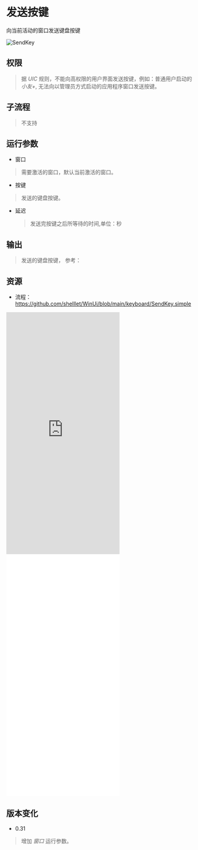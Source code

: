 # 发送按键 
向当前活动的窗口发送键盘按键

![SendKey](./images/04.png ':size=90%')

## 权限
> 据 *UIC* 规则，不能向高权限的用户界面发送按键，例如：普通用户启动的 *小友+*, 无法向以管理员方式启动的应用程序窗口发送按键。

## 子流程
> 不支持


## 运行参数

* 窗口
> 需要激活的窗口，默认当前激活的窗口。
* 按键
> 发送的键盘按键。
* 延迟
  > 发送完按键之后所等待的时间,单位：秒


## 输出
>  发送的键盘按键， 参考：    


## 资源

* 流程：https://github.com/shelllet/WinUi/blob/main/keyboard/SendKey.simple

<iframe type="text/html" height="640px" src="https://www.youtube.com/embed/84TvkrTkjQk" frameborder="0"></iframe>

<iframe src="//player.bilibili.com/player.html?bvid=BV1zu411J7FP&page=1&autoplay=0" height='640px' scrolling="no" frameborder="no" framespacing="0" allowfullscreen="true"></iframe>


## 版本变化

* 0.31
> 增加 *窗口* 运行参数。